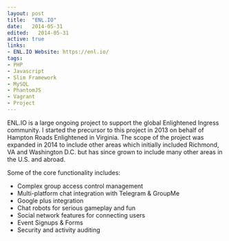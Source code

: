 ```yaml
---
layout: post
title:  "ENL.IO"
date:   2014-05-31
edited:   2014-05-31
active: true
links:
- ENL.IO Website: https://enl.io/
tags:
- PHP
- Javascript
- Slim Framework
- MySQL
- PhantomJS
- Vagrant
- Project
---
```


ENL.IO is a large ongoing project to support the global Enlightened Ingress community. <!--more-->
I started the precursor to this project in 2013 on behalf of Hampton Roads Enlightened in Virginia. The scope of the project was expanded in 2014 to include other areas which initially included Richmond, VA and Washington D.C. but has since grown to include many other areas in the U.S. and abroad.

Some of the core functionality includes:
- Complex group access control management
- Multi-platform chat integration with Telegram & GroupMe
- Google plus integration
- Chat robots for serious gameplay and fun
- Social network features for connecting users
- Event Signups & Forms
- Security and activity auditing

